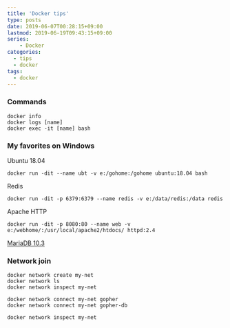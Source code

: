 ```yaml
---
title: 'Docker tips'
type: posts
date: 2019-06-07T00:28:15+09:00
lastmod: 2019-06-19T09:43:15+09:00
series:
    - Docker 
categories: 
  - tips
  - docker
tags: 
  - docker
---
```


### Commands
    
    docker info
    docker logs [name]
    docker exec -it [name] bash 

### My favorites on Windows

Ubuntu 18.04

    docker run -dit --name ubt -v e:/gohome:/gohome ubuntu:18.04 bash
    
Redis

    docker run -dit -p 6379:6379 --name redis -v e:/data/redis:/data redis
    
Apache HTTP

    docker run -dit -p 8080:80 --name web -v e:/webhome/:/usr/local/apache2/htdocs/ httpd:2.4
    
[MariaDB 10.3](https://devplayg.com/tech/docker-container_mariadb-10.3/)

### Network join

    docker network create my-net
    docker network ls
    docker network inspect my-net

    docker network connect my-net gopher
    docker network connect my-net gopher-db

    docker network inspect my-net
